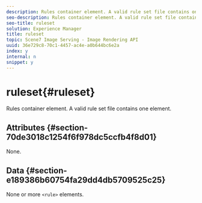 ```yaml
---
description: Rules container element. A valid rule set file contains one <ruleset> element.
seo-description: Rules container element. A valid rule set file contains one <ruleset> element.
seo-title: ruleset
solution: Experience Manager
title: ruleset
topic: Scene7 Image Serving - Image Rendering API
uuid: 36e729c8-70c1-4457-ac4e-a0b644bc6e2a
index: y
internal: n
snippet: y
---
```


# ruleset{#ruleset}

Rules container element. A valid rule set file contains one <ruleset> element.

## Attributes {#section-70de3018c1254f6f978dc5ccfb4f8d01}

None.

## Data {#section-e189386b60754fa29dd4db5709525c25}

None or more `<rule>` elements. 
